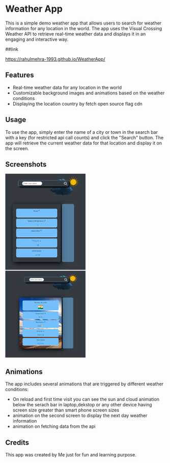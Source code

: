 # Weather App

This is a simple demo weather app that allows users to search for weather information for any location in the world. The app uses the Visual Crossing Weather API to retrieve real-time weather data and displays it in an engaging and interactive way.

##link

https://rahulmehra-1993.github.io/WeatherApp/

## Features

- Real-time weather data for any location in the world
- Customizable background images and animations based on the weather conditions
- Displaying the location country by fetch open source flag cdn

## Usage

To use the app, simply enter the name of a city or town in the search bar with a key (for restricted api call counts) and click the "Search" button. The app will retrieve the current weather data for that location and display it on the screen.

## Screenshots

<img src="./ss.png" width="50%"> <img src="./ss2.png" width="50%">

## Animations

The app includes several animations that are triggered by different weather conditions:

- On reload and first time visit you can see the sun and cloud animation below the serach bar in laptop,dekstop or any other device having screen size greater than smart phone screen sizes
- animation on the second screen to display the next day weather information
- animation on fetching data from the api

## Credits

This app was created by Me just for fun and learning purpose.
